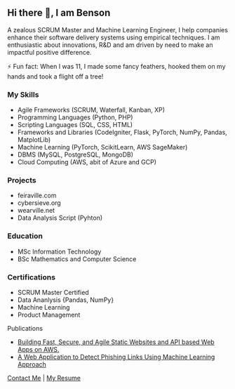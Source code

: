 ## Hi there 👋, I am Benson

A zealous SCRUM Master and Machine Learning Engineer, I help companies enhance their software delivery systems using empirical techniques. I am enthusiastic about innovations, R&D and am driven by need to make an impactful positive difference.

⚡ Fun fact: When I was 11, I made some fancy feathers, hooked them on my hands and took a flight off a tree!

### My Skills
* Agile Frameworks (SCRUM, Waterfall, Kanban, XP)
* Programming Languages (Python, PHP)
* Scripting Languages (SQL, CSS, HTML)
* Frameworks and Libraries (CodeIgniter, Flask, PyTorch, NumPy, Pandas, MatplotLib)
* Machine Learning (PyTorch, ScikitLearn, AWS SageMaker)
* DBMS (MySQL, PostgreSQL, MongoDB)
* Cloud Computing (AWS, abit of Azure and GCP)

### Projects
* feiraville.com
* cybersieve.org
* wearville.net
* Data Analysis Script (Pyhton)

### Education
* MSc Information Technology
* BSc Mathematics and Computer Science

### Certifications
* SCRUM Master Certified
* Data Ananlysis {Pandas, NumPy}
* Machine Learning
* Product Management

Publications
* [Building Fast, Secure, and Agile Static Websites and API based Web Apps on AWS.](https://medium.com/@bensonspage/building-fast-secure-and-agile-static-websites-and-api-based-web-apps-on-aws-bb33a88985c5)
* [A Web Application to Detect Phishing Links Using Machine Learning Approach](https://papers.ssrn.com/sol3/papers.cfm?abstract_id=4578347)

[Contact Me](https://www.cybersieve.org/connect) | [My Resume](https://drive.google.com/file/d/1FLAf_-sA6ei2zygQQG2Jgmd5X1wQPN2E/view?usp=drive_link)


<!--
**BensonsPage/bensonspage** is a ✨ _special_ ✨ repository because its `README.md` (this file) appears on your GitHub profile.

Here are some ideas to get you started:

- 🔭 I’m currently working on ...
- 🌱 I’m currently learning ...
- 👯 I’m looking to collaborate on ...
- 🤔 I’m looking for help with ...
- 💬 Ask me about ...
- 📫 How to reach me: ...
- 😄 Pronouns: ...
- ⚡ Fun fact: ...
-->
